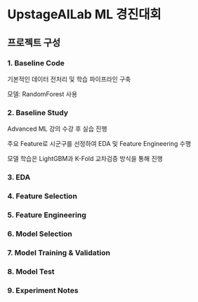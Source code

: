 # UpstageAILab ML 경진대회

## 프로젝트 구성
### 1. Baseline Code
기본적인 데이터 전처리 및 학습 파이프라인 구축

모델: RandomForest 사용

### 2. Baseline Study
Advanced ML 강의 수강 후 실습 진행

주요 Feature로 시군구를 선정하여 EDA 및 Feature Engineering 수행

모델 학습은 LightGBM과 K-Fold 교차검증 방식을 통해 진행

### 3. EDA

### 4. Feature Selection

### 5. Feature Engineering

### 6. Model Selection

### 7. Model Training & Validation

### 8. Model Test

### 9. Experiment Notes
